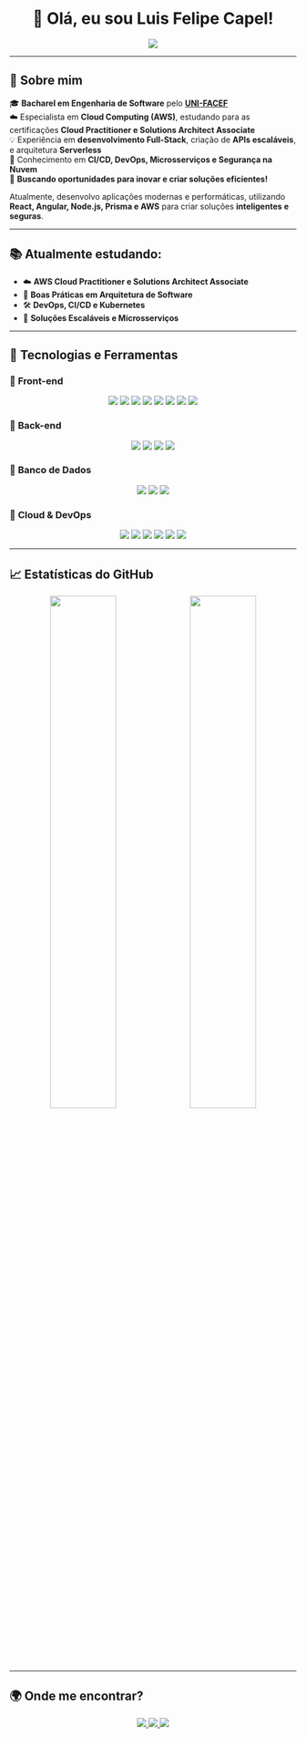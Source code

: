 <h1 align="center">👋 Olá, eu sou Luis Felipe Capel!</h1>

<p align="center">
  <img src="https://readme-typing-svg.herokuapp.com?font=Fira+Code&weight=600&size=22&pause=1000&color=00BFFF&center=true&width=600&lines=Engenheiro+de+Software;Desenvolvedor+Full-Stack;Apaixonado+por+Tecnologia;Cloud+Computing+(AWS);Especialista+em+Soluções+Escaláveis!">
</p>

---

## 📌 Sobre mim

🎓 **Bacharel em Engenharia de Software** pelo **[UNI-FACEF](https://www.unifacef.com.br/)**  
☁️ Especialista em **Cloud Computing (AWS)**, estudando para as certificações **Cloud Practitioner e Solutions Architect Associate**  
💡 Experiência em **desenvolvimento Full-Stack**, criação de **APIs escaláveis**, e arquitetura **Serverless**  
🔎 Conhecimento em **CI/CD, DevOps, Microsserviços e Segurança na Nuvem**  
🚀 **Buscando oportunidades para inovar e criar soluções eficientes!**  

Atualmente, desenvolvo aplicações modernas e performáticas, utilizando **React, Angular, Node.js, Prisma e AWS** para criar soluções **inteligentes e seguras**.

---

## 📚 Atualmente estudando:

- ☁️ **AWS Cloud Practitioner e Solutions Architect Associate**
- 🔧 **Boas Práticas em Arquitetura de Software**
- 🛠️ **DevOps, CI/CD e Kubernetes**
- 📡 **Soluções Escaláveis e Microsserviços**

---

## 🚀 Tecnologias e Ferramentas

### 🔹 **Front-end**
<p align="center">
  <img src="https://img.shields.io/badge/-HTML5-E34F26?style=for-the-badge&logo=html5&logoColor=white">
  <img src="https://img.shields.io/badge/-CSS3-1572B6?style=for-the-badge&logo=css3">
  <img src="https://img.shields.io/badge/-JavaScript-F7DF1E?style=for-the-badge&logo=javascript&logoColor=black">
  <img src="https://img.shields.io/badge/-TypeScript-007ACC?style=for-the-badge&logo=typescript">
  <img src="https://img.shields.io/badge/-React-61DAFB?style=for-the-badge&logo=react&logoColor=black">
  <img src="https://img.shields.io/badge/-Next.js-000000?style=for-the-badge&logo=next.js&logoColor=white">
  <img src="https://img.shields.io/badge/-Angular-DD0031?style=for-the-badge&logo=angular">
  <img src="https://img.shields.io/badge/-TailwindCSS-06B6D4?style=for-the-badge&logo=tailwindcss">
</p>

### 🔹 **Back-end**
<p align="center">
  <img src="https://img.shields.io/badge/-Node.js-339933?style=for-the-badge&logo=node.js&logoColor=white">
  <img src="https://img.shields.io/badge/-Express.js-000000?style=for-the-badge&logo=express&logoColor=white">
  <img src="https://img.shields.io/badge/-NestJS-E0234E?style=for-the-badge&logo=nestjs">
  <img src="https://img.shields.io/badge/-Prisma-2D3748?style=for-the-badge&logo=prisma&logoColor=white">
</p>

### 🔹 **Banco de Dados**
<p align="center">
  <img src="https://img.shields.io/badge/-PostgreSQL-4169E1?style=for-the-badge&logo=postgresql&logoColor=white">
  <img src="https://img.shields.io/badge/-MySQL-4479A1?style=for-the-badge&logo=mysql&logoColor=white">
  <img src="https://img.shields.io/badge/-MongoDB-47A248?style=for-the-badge&logo=mongodb&logoColor=white">
</p>

### 🔹 **Cloud & DevOps**
<p align="center">
  <img src="https://img.shields.io/badge/-AWS-FF9900?style=for-the-badge&logo=amazon-aws&logoColor=white">
  <img src="https://img.shields.io/badge/-Docker-2496ED?style=for-the-badge&logo=docker&logoColor=white">
  <img src="https://img.shields.io/badge/-Kubernetes-326CE5?style=for-the-badge&logo=kubernetes">
  <img src="https://img.shields.io/badge/-GitHub_Actions-2088FF?style=for-the-badge&logo=github-actions&logoColor=white">
  <img src="https://img.shields.io/badge/-Linux-FCC624?style=for-the-badge&logo=linux&logoColor=black">
  <img src="https://img.shields.io/badge/-Terraform-7B42BC?style=for-the-badge&logo=terraform">
</p>

---

## 📈 Estatísticas do GitHub

<p align="center">
  <img width="48%" src="https://github-readme-stats.vercel.app/api?username=CapelLuisFelipe&show_icons=true&theme=radical" />
  <img width="48%" src="https://github-readme-streak-stats.herokuapp.com/?user=CapelLuisFelipe&theme=radical" />
</p>

---

## 🌍 Onde me encontrar?

<p align="center">
  <a href="https://github.com/CapelLuisFelipe" target="_blank">
    <img src="https://img.shields.io/badge/-GitHub-181717?style=for-the-badge&logo=github&logoColor=white">
  </a>
  <a href="https://linkedin.com/in/luis-felipe-capel-832251249/" target="_blank">
    <img src="https://img.shields.io/badge/-LinkedIn-0A66C2?style=for-the-badge&logo=linkedin&logoColor=white">
  </a>
  <a href="https://instagram.com/luis.felipe.capel/" target="_blank">
    <img src="https://img.shields.io/badge/-Instagram-E4405F?style=for-the-badge&logo=instagram&logoColor=white">
  </a>
</p>
